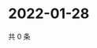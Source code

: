 # 2022-01-28

共 0 条

<!-- BEGIN WEIBO -->
<!-- 最后更新时间 Fri Jan 28 2022 18:12:47 GMT+0800 (China Standard Time) -->

<!-- END WEIBO -->
